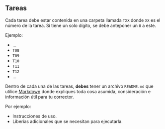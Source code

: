 ## Tareas

Cada tarea debe estar contenida en una carpeta llamada `TXX` donde `XX` es el número de la tarea. Si tiene un solo dígito, se debe anteponer un `0` a este.

Ejemplo:
* ...
* `T08`
* `T09`
* `T10`
* `T11`
* `T12`
* ...

Dentro de cada una de las tareas, **debes** tener un archivo `README.md` que utilice [Markdown](https://github.com/adam-p/markdown-here/wiki/Markdown-Cheatsheet) donde expliques toda cosa asumida, consideración e información útil para tu corrector.

Por ejemplo:
* Instrucciones de uso.
* Liberías adicionales que se necesitan para ejecutarla.
